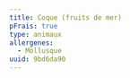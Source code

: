 ```yaml
---
title: Coque (fruits de mer)
pFrais: true
type: animaux
allergenes:
  - Mollusque
uuid: 9bd6da90
---
```


